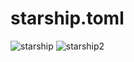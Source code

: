 # starship.toml
![starship](https://i.imgur.com/U1TlKgP.png)
![starship2](https://i.imgur.com/2uYecGk.png)
